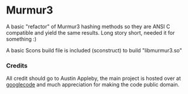 Murmur3
====

A basic "refactor" of Murmur3 hashing methods so they are ANSI C compatible and yield the same results.  Long story short, needed it
for something :)

A basic Scons build file is included (sconstruct) to build "libmurmur3.so"


### Credits
  All credit should go to Austin Appleby, the main project is hosted over at [googlecode](http://code.google.com/p/smhasher/)
  and much appreciation for making the code public domain.
  
